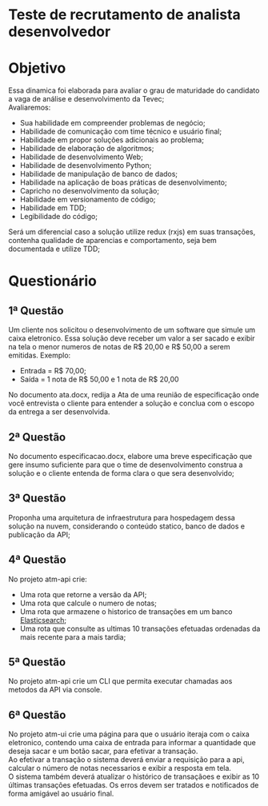 # Teste de recrutamento de analista desenvolvedor

# Objetivo

Essa dinamica foi elaborada para avaliar o grau de maturidade do candidato a vaga de análise e desenvolvimento da Tevec;  
Avaliaremos:
- Sua habilidade em compreender problemas de negócio;
- Habilidade de comunicação com time técnico e usuário final;
- Habilidade em propor soluções adicionais ao problema;
- Habilidade de elaboração de algoritmos;
- Habilidade de desenvolvimento Web;
- Habilidade de desenvolvimento Python;
- Habilidade de manipulação de banco de dados;
- Habilidade na aplicação de boas práticas de desenvolvimento;
- Capricho no desenvolvimento da solução;
- Habilidade em versionamento de código;
- Habilidade em TDD;
- Legibilidade do código;

Será um diferencial caso a solução utilize redux (rxjs) em suas transações, contenha qualidade de aparencias e comportamento, seja bem documentada e utilize TDD;

# Questionário

## 1ª Questão

Um cliente nos solicitou o desenvolvimento de um software que simule um caixa eletronico. Essa solução deve receber um valor a ser sacado e exibir na tela o menor numeros de notas de R$ 20,00 e R$ 50,00 a serem emitidas. 
Exemplo:  
- Entrada = R$ 70,00;  
- Saída = 1 nota de R$ 50,00 e 1 nota de R$ 20,00

No documento ata.docx, redija a Ata de uma reunião de especificação onde você entrevista o cliente para entender a solução e conclua com o escopo da entrega a ser desenvolvida.

## 2ª Questão

No documento especificacao.docx, elabore uma breve especificação que gere insumo suficiente para que o time de desenvolvimento construa a solução e o cliente entenda de forma clara o que sera desenvolvido; 

## 3ª Questão

Proponha uma arquitetura de infraestrutura para hospedagem dessa solução na nuvem, considerando o conteúdo statico, banco de dados e publicação da API;

## 4ª Questão

No projeto atm-api crie:
- Uma rota que retorne a versão da API;
- Uma rota que calcule o numero de notas;
- Uma rota que armazene o historico de transações em um banco [Elasticsearch](https://hub.docker.com/_/elasticsearch);
- Uma rota que consulte as ultimas 10 transações efetuadas ordenadas da mais recente para a mais tardia;

## 5ª Questão
No projeto atm-api crie um CLI que permita executar chamadas aos metodos da API via console.

## 6ª Questão
No projeto atm-ui crie uma página para que o usuário iteraja com o caixa eletronico, contendo uma caixa de entrada para informar a quantidade que deseja sacar e um botão sacar, para efetivar a transação.   
Ao efetivar a transação o sistema deverá enviar a requisição para a api, calcular o número de notas necessarios e exibir a resposta em tela.  
O sistema também deverá atualizar o histórico de transaçãoes e exibir as 10 últimas transações efetuadas.
Os erros devem ser tratados e notificados de forma amigável ao usuário final.
